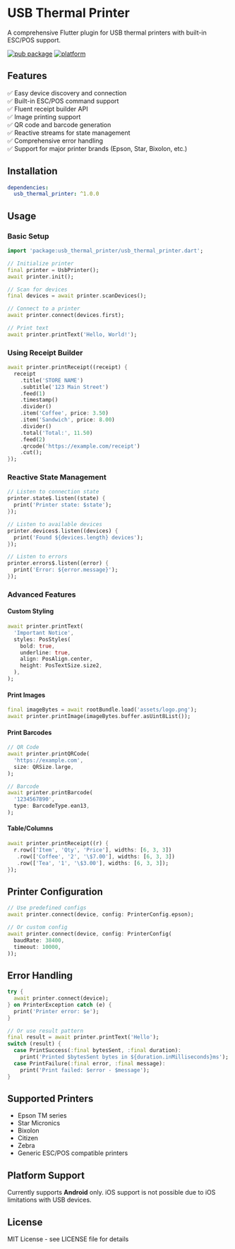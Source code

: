 # USB Thermal Printer

A comprehensive Flutter plugin for USB thermal printers with built-in ESC/POS support.

[![pub package](https://img.shields.io/pub/v/usb_thermal_printer.svg)](https://pub.dev/packages/usb_thermal_printer)
[![platform](https://img.shields.io/badge/platform-android-green.svg)](https://flutter.dev/)

## Features

✅ Easy device discovery and connection  
✅ Built-in ESC/POS command support  
✅ Fluent receipt builder API  
✅ Image printing support  
✅ QR code and barcode generation  
✅ Reactive streams for state management  
✅ Comprehensive error handling  
✅ Support for major printer brands (Epson, Star, Bixolon, etc.)

## Installation

```yaml
dependencies:
  usb_thermal_printer: ^1.0.0
```

## Usage

### Basic Setup

```dart
import 'package:usb_thermal_printer/usb_thermal_printer.dart';

// Initialize printer
final printer = UsbPrinter();
await printer.init();

// Scan for devices
final devices = await printer.scanDevices();

// Connect to a printer
await printer.connect(devices.first);

// Print text
await printer.printText('Hello, World!');
```

### Using Receipt Builder

```dart
await printer.printReceipt((receipt) {
  receipt
    .title('STORE NAME')
    .subtitle('123 Main Street')
    .feed(1)
    .timestamp()
    .divider()
    .item('Coffee', price: 3.50)
    .item('Sandwich', price: 8.00)
    .divider()
    .total('Total:', 11.50)
    .feed(2)
    .qrcode('https://example.com/receipt')
    .cut();
});
```

### Reactive State Management

```dart
// Listen to connection state
printer.state$.listen((state) {
  print('Printer state: $state');
});

// Listen to available devices
printer.devices$.listen((devices) {
  print('Found ${devices.length} devices');
});

// Listen to errors
printer.errors$.listen((error) {
  print('Error: ${error.message}');
});
```

### Advanced Features

#### Custom Styling

```dart
await printer.printText(
  'Important Notice',
  styles: PosStyles(
    bold: true,
    underline: true,
    align: PosAlign.center,
    height: PosTextSize.size2,
  ),
);
```

#### Print Images

```dart
final imageBytes = await rootBundle.load('assets/logo.png');
await printer.printImage(imageBytes.buffer.asUint8List());
```

#### Print Barcodes

```dart
// QR Code
await printer.printQRCode(
  'https://example.com',
  size: QRSize.large,
);

// Barcode
await printer.printBarcode(
  '1234567890',
  type: BarcodeType.ean13,
);
```

#### Table/Columns

```dart
await printer.printReceipt((r) {
  r.row(['Item', 'Qty', 'Price'], widths: [6, 3, 3])
   .row(['Coffee', '2', '\$7.00'], widths: [6, 3, 3])
   .row(['Tea', '1', '\$3.00'], widths: [6, 3, 3]);
});
```

## Printer Configuration

```dart
// Use predefined configs
await printer.connect(device, config: PrinterConfig.epson);

// Or custom config
await printer.connect(device, config: PrinterConfig(
  baudRate: 38400,
  timeout: 10000,
));
```

## Error Handling

```dart
try {
  await printer.connect(device);
} on PrinterException catch (e) {
  print('Printer error: $e');
}

// Or use result pattern
final result = await printer.printText('Hello');
switch (result) {
  case PrintSuccess(:final bytesSent, :final duration):
    print('Printed $bytesSent bytes in ${duration.inMilliseconds}ms');
  case PrintFailure(:final error, :final message):
    print('Print failed: $error - $message');
}
```

## Supported Printers

- Epson TM series
- Star Micronics
- Bixolon
- Citizen
- Zebra
- Generic ESC/POS compatible printers

## Platform Support

Currently supports **Android** only. iOS support is not possible due to iOS limitations with USB devices.

## License

MIT License - see LICENSE file for details